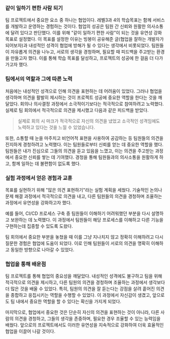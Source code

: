 ### **같이 일하기 편한 사람 되기**

팀 프로젝트에서 중요한 요소 중 하나는 협업이다. 레벨3과 4의 학습목표는 함께 서비스를 개발하고 운영하는 경험하는 것이다. 협업의 성공은 팀원 간 신뢰와 원활한 의사소통에 달려 있다고 판단했다. 이를 위해 "같이 일하기 편한 사람"이 되는 것을 유연성 강화 목표로 설정했다. 이 목표를 설정한 이유는 빙봉이 공유해준 글(협업을 잘하는 개발자가 되어보자)과 내성적인 성격이 협업에 방해가 될 수 있다는 생각에서 비롯되었다. 팀원들이 자유롭게 의견을 나누고, 서로의 생각을 경청하며, 필요할 때 피드백을 주고받는 환경을 만들고자 했다. 이를 통해 학습 목표를 달성하고, 프로젝트의 성공에 한 걸음 더 다가가고자 했다.

### **팀에서의 역할과 그에 따른 노력**

처음에는 내성적인 성격으로 인해 의견을 표현하는 데 어려움이 있었다. 그러나 협업을 생각하며 의견을 활발히 제시하는 것이 프로젝트 성공에 중요한 역할을 한다는 것을 깨달았다. 회의나 의사결정 과정에서 소극적이기보다는 적극적으로 참여하려고 노력했다. 실제로 팀 회의에서 적극적으로 의견을 제시했고 다음과 같은 피드백을 받았다.

> 실제로 회의 시 마크가 적극적으로 자신의 의견을 냈었고 소극적인 성격임에도 노력하고 있다는 것을 느낄 수 있었습니다. 

또한, 소통할 때 눈을 마주치고 비언어적 표현을 사용하여 공감하는 등 팀원들의 의견을 진지하게 경청하려고 노력했다. 이는 팀원들로부터 신뢰를 얻는 데 중요한 역할을 했다. 팀원들은 내가 진심으로 그들의 의견을 듣고 있음을 느꼈고, 이는 의견을 주고받는 과정에서 중요한 신뢰를 쌓는 데 기여했다. 경청을 통해 팀원들과의 의사소통을 원활하게 하고, 함께 일하는 데 불편함이 없도록 했다.

### **실험 과정에서 얻은 경험과 교훈**

목표를 실현하기 위해 "많은 의견 표현하기"라는 실험 계획을 세웠다. 기술적인 논의나 문제 해결 과정에서 적극적으로 의견을 내고, 다른 팀원들의 의견을 경청하며 조율하는 과정에서 유연성을 강화하고자 했다.

예를 들어, CI/CD 프로세스 구축 중 팀원들이 이해하기 어려워했던 부분을 다시 설명하고 보완하는 데 노력했다. 이 과정에서 팀원들이 해당 프로세스를 이해하고 다른 기능을 구현하는데 집중할 수 있도록 도왔다.

팀 회의에서 중요한 부분을 놓쳤을 때 이를 그냥 지나치지 않고 정확히 이해하려고 다시 질문한 경험은 협업에 도움이 되었다. 이로 인해 팀원들이 서로의 의견을 명확히 이해하고 동일한 방향으로 나아갈 수 있었다.

### **협업을 통해 배운점**

팀 프로젝트를 통해 협업의 중요성을 깨달았다. 내성적인 성격에도 불구하고 팀을 위해 적극적으로 의견을 제시하고, 다른 팀원의 의견을 경청하며 조율하는 과정에서 생각보다 더 많은 것을 배울 수 있었다. 특히, 팀원의 의견을 잘 듣는다는 강점을 살려 흩어진 의견을 종합하고 응집시키는 역할을 수행할 수 있었다. 이 과정에서 자신감이 생겼고, 앞으로도 팀 내에서 중요한 역할을 할 수 있다는 확신을 가지게 되었다.

마지막으로, 협업에서 중요한 것은 단순히 자신의 의견을 표현하는 것이 아니라, 다른 사람의 의견을 경청하고, 그들의 생각을 존중하며, 필요한 경우 조율할 수 있는 능력임을 배웠다. 앞으로의 프로젝트에서도 이러한 유연성을 지속적으로 강화하여 더욱 효율적인 협업을 이끌어 나갈 것이다.
